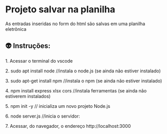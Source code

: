 # Projeto salvar na planilha #
As entradas inseridas no form do html são salvas em uma planilha eletrônica

## :alien: Instruções: ##

<p>1. Acessar o terminal do vscode</p>
<p>2. sudo apt install node //instala o node.js (se ainda não estiver instalado)</p>
<p>3. sudo apt-get install npm //instala o npm (se ainda não estiver instalado)</p>
<p>4. npm install express xlsx cors //instala ferramentas (se ainda não estiverem instalados)</p>
<p>5. npm init -y // inicializa um novo projeto Node.js </p>
<p>6. node server.js //inicia o servidor:</p>
<p>7. Acessar, do navegador, o endereço http://localhost:3000</p>